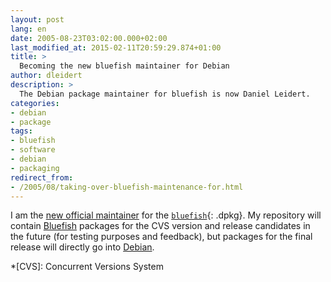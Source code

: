 ```yaml
---
layout: post
lang: en
date: 2005-08-23T03:02:00.000+02:00
last_modified_at: 2015-02-11T20:59:29.874+01:00
title: >
  Becoming the new bluefish maintainer for Debian
author: dleidert
description: >
  The Debian package maintainer for bluefish is now Daniel Leidert.
categories:
- debian
- package
tags:
- bluefish
- software
- debian
- packaging
redirect_from:
- /2005/08/taking-over-bluefish-maintenance-for.html
---
```


I am the [new official maintainer](https://bugs.debian.org/322091) for the [`bluefish`](https://packages.debian.org/source/stable/bluefish){: .dpkg}. My repository will contain [Bluefish](http://bluefish.openoffice.nl) packages for the CVS version and release candidates in the future (for testing purposes and feedback), but packages for the final release will directly go into [Debian](http://www.debian.org).

*[CVS]: Concurrent Versions System
